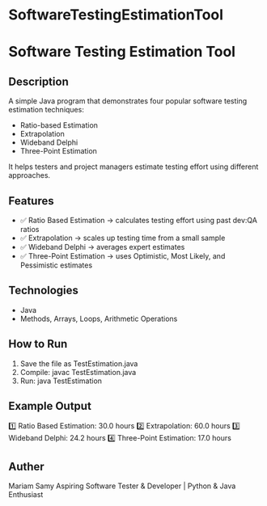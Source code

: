 # SoftwareTestingEstimationTool
# Software Testing Estimation Tool

## Description
A simple Java program that demonstrates four popular software testing estimation techniques:
- Ratio-based Estimation
- Extrapolation
- Wideband Delphi
- Three-Point Estimation

It helps testers and project managers estimate testing effort using different approaches.

## Features
- ✅ Ratio Based Estimation → calculates testing effort using past dev:QA ratios
- ✅ Extrapolation → scales up testing time from a small sample
- ✅ Wideband Delphi → averages expert estimates
- ✅ Three-Point Estimation → uses Optimistic, Most Likely, and Pessimistic estimates

## Technologies
- Java
- Methods, Arrays, Loops, Arithmetic Operations

## How to Run
1. Save the file as TestEstimation.java
2. Compile: javac TestEstimation.java
3. Run: java TestEstimation

## Example Output
1️⃣ Ratio Based Estimation: 30.0 hours
2️⃣ Extrapolation: 60.0 hours
3️⃣ Wideband Delphi: 24.2 hours
4️⃣ Three-Point Estimation: 17.0 hours

## Auther
Mariam Samy
Aspiring Software Tester & Developer | Python & Java Enthusiast
